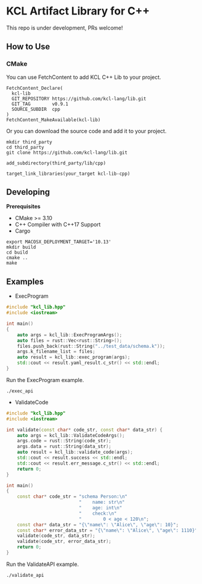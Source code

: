 # KCL Artifact Library for C++

This repo is under development, PRs welcome!

## How to Use

### CMake

You can use FetchContent to add KCL C++ Lib to your project.

```shell
FetchContent_Declare(
  kcl-lib
  GIT_REPOSITORY https://github.com/kcl-lang/lib.git
  GIT_TAG        v0.9.1
  SOURCE_SUBDIR  cpp
)
FetchContent_MakeAvailable(kcl-lib)
```

Or you can download the source code and add it to your project.

```shell
mkdir third_party
cd third_party
git clone https://github.com/kcl-lang/lib.git
```

```shell
add_subdirectory(third_party/lib/cpp)
```

```shell
target_link_libraries(your_target kcl-lib-cpp)
```

## Developing

**Prerequisites**

+ CMake >= 3.10
+ C++ Compiler with C++17 Support
+ Cargo

```shell
export MACOSX_DEPLOYMENT_TARGET='10.13'
mkdir build
cd build
cmake ..
make
```

## Examples

+ ExecProgram

```cpp
#include "kcl_lib.hpp"
#include <iostream>

int main()
{
    auto args = kcl_lib::ExecProgramArgs();
    auto files = rust::Vec<rust::String>();
    files.push_back(rust::String("../test_data/schema.k"));
    args.k_filename_list = files;
    auto result = kcl_lib::exec_program(args);
    std::cout << result.yaml_result.c_str() << std::endl;
}
```

Run the ExecProgram example.

```shell
./exec_api
```

+ ValidateCode

```cpp
#include "kcl_lib.hpp"
#include <iostream>

int validate(const char* code_str, const char* data_str) {
    auto args = kcl_lib::ValidateCodeArgs();
    args.code = rust::String(code_str);
    args.data = rust::String(data_str);
    auto result = kcl_lib::validate_code(args);
    std::cout << result.success << std::endl;
    std::cout << result.err_message.c_str() << std::endl;
    return 0;
}

int main()
{
    const char* code_str = "schema Person:\n"
                           "    name: str\n"
                           "    age: int\n"
                           "    check:\n"
                           "        0 < age < 120\n";
    const char* data_str = "{\"name\": \"Alice\", \"age\": 10}";
    const char* error_data_str = "{\"name\": \"Alice\", \"age\": 1110}";
    validate(code_str, data_str);
    validate(code_str, error_data_str);
    return 0;
}
```

Run the ValidateAPI example.

```shell
./validate_api
```
